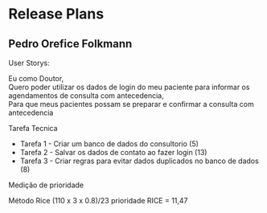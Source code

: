 # Release Plans

## Pedro Orefice Folkmann

User Storys:

Eu como Doutor,  
Quero poder utilizar os dados de login do meu paciente para informar os agendamentos de consulta com antecedencia,  
Para que meus pacientes possam se preparar e confirmar a consulta com antecedencia


Tarefa Tecnica

- Tarefa 1 - Criar um banco de dados do consultorio (5)
- Tarefa 2 - Salvar os dados de contato ao fazer login (13)
- Tarefa 3 - Criar regras para evitar dados duplicados no banco de dados (8)

Medição de prioridade

Método Rice 
(110 x 3 x 0.8)/23
prioridade RICE = 11,47



